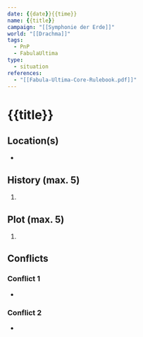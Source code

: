 ```yaml
---
date: {{date}}{{time}}
name: {{title}}
campaign: "[[Symphonie der Erde]]"
world: "[[Drachma]]"
tags:
  - PnP
  - FabulaUltima
type:
  - situation
references:
  - "[[Fabula-Ultima-Core-Rulebook.pdf]]"
---
```

# {{title}}

## Location(s)
- 

## History (max. 5)
1. 

## Plot (max. 5)
1. 

## Conflicts
### Conflict 1
- 

### Conflict 2
- 
